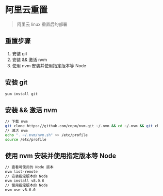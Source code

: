 # 阿里云重置

> 阿里云 linux 重置后的部署

## 重置步骤

1. 安装 git
2. 安装 && 激活 nvm
3. 使用 nvm 安装并使用指定版本等 Node

## 安装 git

```bash
yum install git
```

## 安装 && 激活 nvm

```bash
// 下载 nvm
git clone https://github.com/cnpm/nvm.git ~/.nvm && cd ~/.nvm && git checkout `git describe --abbrev=0 --tags`
// 激活 nvm
echo ". ~/.nvm/nvm.sh" >> /etc/profile
source /etc/profile
```

## 使用 nvm 安装并使用指定版本等 Node

```bash
// 查看可使用的 Node 版本
nvm list-remote
// 安装指定版本的 Node
nvm install v8.0.0
// 使用指定版本的 Node
nvm use v8.0.0
```

